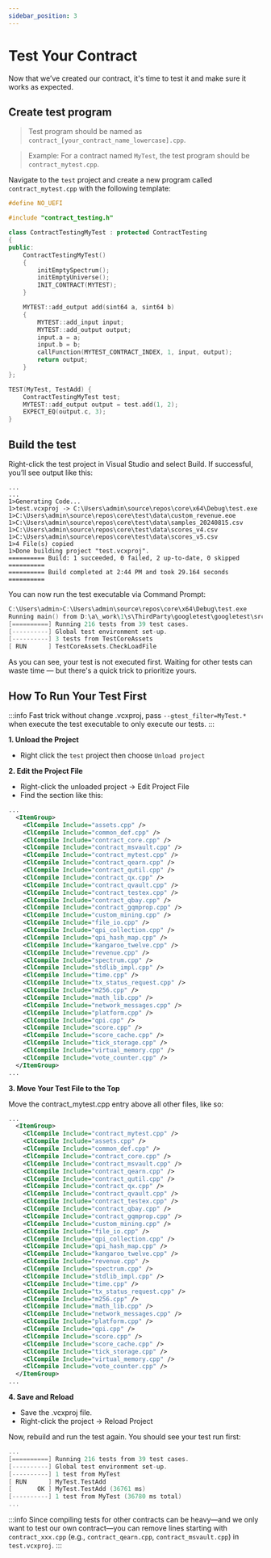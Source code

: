 ```yaml
---
sidebar_position: 3
---
```


# Test Your Contract

Now that we’ve created our contract, it's time to test it and make sure it works as expected.

## Create test program

> Test program should be named as `contract_[your_contract_name_lowercase].cpp`.

> Example: For a contract named `MyTest`, the test program should be `contract_mytest.cpp`.

Navigate to the `test` project and create a new program called `contract_mytest.cpp` with the following template:

```cpp title="contract_mytest.cpp"
#define NO_UEFI

#include "contract_testing.h"

class ContractTestingMyTest : protected ContractTesting
{
public:
    ContractTestingMyTest()
    {
        initEmptySpectrum();
        initEmptyUniverse();
        INIT_CONTRACT(MYTEST);
    }

    MYTEST::add_output add(sint64 a, sint64 b)
    {
        MYTEST::add_input input;
        MYTEST::add_output output;
        input.a = a;
        input.b = b;
        callFunction(MYTEST_CONTRACT_INDEX, 1, input, output);
        return output;
    }
};

TEST(MyTest, TestAdd) {
    ContractTestingMyTest test;
    MYTEST::add_output output = test.add(1, 2);
    EXPECT_EQ(output.c, 3);
}
```

## Build the test

Right-click the test project in Visual Studio and select Build. If successful, you’ll see output like this:

```
...
...
1>Generating Code...
1>test.vcxproj -> C:\Users\admin\source\repos\core\x64\Debug\test.exe
1>C:\Users\admin\source\repos\core\test\data\custom_revenue.eoe
1>C:\Users\admin\source\repos\core\test\data\samples_20240815.csv
1>C:\Users\admin\source\repos\core\test\data\scores_v4.csv
1>C:\Users\admin\source\repos\core\test\data\scores_v5.csv
1>4 File(s) copied
1>Done building project "test.vcxproj".
========== Build: 1 succeeded, 0 failed, 2 up-to-date, 0 skipped ==========
========== Build completed at 2:44 PM and took 29.164 seconds ==========
```

You can now run the test executable via Command Prompt:

```cpp
C:\Users\admin>C:\Users\admin\source\repos\core\x64\Debug\test.exe
Running main() from D:\a\_work\1\s\ThirdParty\googletest\googletest\src\gtest_main.cc
[==========] Running 216 tests from 39 test cases.
[----------] Global test environment set-up.
[----------] 3 tests from TestCoreAssets
[ RUN      ] TestCoreAssets.CheckLoadFile
```

As you can see, your test is not executed first. Waiting for other tests can waste time — but there's a quick trick to prioritize yours.

## How To Run Your Test First

:::info
Fast trick without change .vcxproj, pass `--gtest_filter=MyTest.*` when execute the test executable to only execute our tests.
:::

**1. Unload the Project**

- Right click the `test` project then choose `Unload project`

**2. Edit the Project File**

- Right-click the unloaded project → Edit Project File
- Find the section like this:

```xml title="test.vcxproj"
...
  <ItemGroup>
    <ClCompile Include="assets.cpp" />
    <ClCompile Include="common_def.cpp" />
    <ClCompile Include="contract_core.cpp" />
    <ClCompile Include="contract_msvault.cpp" />
    <ClCompile Include="contract_mytest.cpp" />
    <ClCompile Include="contract_qearn.cpp" />
    <ClCompile Include="contract_qutil.cpp" />
    <ClCompile Include="contract_qx.cpp" />
    <ClCompile Include="contract_qvault.cpp" />
    <ClCompile Include="contract_testex.cpp" />
    <ClCompile Include="contract_qbay.cpp" />
    <ClCompile Include="contract_gqmprop.cpp" />
    <ClCompile Include="custom_mining.cpp" />
    <ClCompile Include="file_io.cpp" />
    <ClCompile Include="qpi_collection.cpp" />
    <ClCompile Include="qpi_hash_map.cpp" />
    <ClCompile Include="kangaroo_twelve.cpp" />
    <ClCompile Include="revenue.cpp" />
    <ClCompile Include="spectrum.cpp" />
    <ClCompile Include="stdlib_impl.cpp" />
    <ClCompile Include="time.cpp" />
    <ClCompile Include="tx_status_request.cpp" />
    <ClCompile Include="m256.cpp" />
    <ClCompile Include="math_lib.cpp" />
    <ClCompile Include="network_messages.cpp" />
    <ClCompile Include="platform.cpp" />
    <ClCompile Include="qpi.cpp" />
    <ClCompile Include="score.cpp" />
    <ClCompile Include="score_cache.cpp" />
    <ClCompile Include="tick_storage.cpp" />
    <ClCompile Include="virtual_memory.cpp" />
    <ClCompile Include="vote_counter.cpp" />
  </ItemGroup>
...
```

**3. Move Your Test File to the Top**

Move the contract_mytest.cpp entry above all other files, like so:

```xml title="test.vcxproj"
...
  <ItemGroup>
    <ClCompile Include="contract_mytest.cpp" />
    <ClCompile Include="assets.cpp" />
    <ClCompile Include="common_def.cpp" />
    <ClCompile Include="contract_core.cpp" />
    <ClCompile Include="contract_msvault.cpp" />
    <ClCompile Include="contract_qearn.cpp" />
    <ClCompile Include="contract_qutil.cpp" />
    <ClCompile Include="contract_qx.cpp" />
    <ClCompile Include="contract_qvault.cpp" />
    <ClCompile Include="contract_testex.cpp" />
    <ClCompile Include="contract_qbay.cpp" />
    <ClCompile Include="contract_gqmprop.cpp" />
    <ClCompile Include="custom_mining.cpp" />
    <ClCompile Include="file_io.cpp" />
    <ClCompile Include="qpi_collection.cpp" />
    <ClCompile Include="qpi_hash_map.cpp" />
    <ClCompile Include="kangaroo_twelve.cpp" />
    <ClCompile Include="revenue.cpp" />
    <ClCompile Include="spectrum.cpp" />
    <ClCompile Include="stdlib_impl.cpp" />
    <ClCompile Include="time.cpp" />
    <ClCompile Include="tx_status_request.cpp" />
    <ClCompile Include="m256.cpp" />
    <ClCompile Include="math_lib.cpp" />
    <ClCompile Include="network_messages.cpp" />
    <ClCompile Include="platform.cpp" />
    <ClCompile Include="qpi.cpp" />
    <ClCompile Include="score.cpp" />
    <ClCompile Include="score_cache.cpp" />
    <ClCompile Include="tick_storage.cpp" />
    <ClCompile Include="virtual_memory.cpp" />
    <ClCompile Include="vote_counter.cpp" />
  </ItemGroup>
...
```

**4. Save and Reload**

- Save the .vcxproj file.
- Right-click the project → Reload Project

Now, rebuild and run the test again. You should see your test run first:

```cpp
...
[==========] Running 216 tests from 39 test cases.
[----------] Global test environment set-up.
[----------] 1 test from MyTest
[ RUN      ] MyTest.TestAdd
[       OK ] MyTest.TestAdd (36761 ms)
[----------] 1 test from MyTest (36780 ms total)
...
```

:::info
Since compiling tests for other contracts can be heavy—and we only want to test our own contract—you can remove lines starting with `contract_xxx.cpp` (e.g., `contract_qearn.cpp`, `contract_msvault.cpp`) in `test.vcxproj`.
:::
